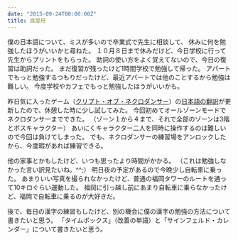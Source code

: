 ```yaml
---
date: "2015-09-24T00:00:00Z"
title: 自習用
---
```


僕の日本語について、ミスが多いので卒業式で先生に相談して、
休みに何を勉強したほうがいいかと尋ねた。
１０月８日まで休みだけど、今日学校に行って先生からプリントをもらった。
助詞の使い方をよく覚えてないので、今日の復習は助詞だった。
まだ復習が残ったけど1時間学校で勉強して帰った。
アパートでもっと勉強するつもりだったけど、最近アパートでは他のことするから勉強は難しい。
今度学校やカフェでもっと勉強したほうがいいかも。

昨日気に入ったゲーム（[クリプト・オブ・ネクロダンサー][Trailer]）の[日本語の翻訳][Update]が更新したので、休憩した時に少し試してみた。
今回初めてオールゾーンモードでネクロダンサーまでできた。
（ゾーン１から４まで、それで全部のゾーンは3階とボスキャラクター）
あいにくキャラクター二人を同時に操作するのは難しいので今回は負けてしまった。
でも、ネクロダンサーの練習場をアンロックしたから、今度暇があれば練習できる。

他の家事とかもしたけど、いつも思ったより時間がかかる。
（これは勉強しなかった言い訳見たいね。^^;）
明日夜の予定があるので今晩少し自転車に乗った。
あまりいい写真を撮られなかったけど、普通の福岡タワーのルートを通って10キロぐらい運動した。
福岡に引っ越し前にあまり自転車に乗らなかったけど、福岡で自転車に乗るのが大好きだ。

後で、毎日の漢字の練習もしたけど、別の機会に僕の漢字の勉強の方法について書きたいと思う。
「タイムボックス」（改善の単語）と「サインフェルド・カレンダー」について書きたいと思う。

[Trailer]: https://www.youtube.com/watch?v=-HiQUw5Np8o
[Update]: http://braceyourselfgames.com/forums/viewtopic.php?f=5&t=3829
